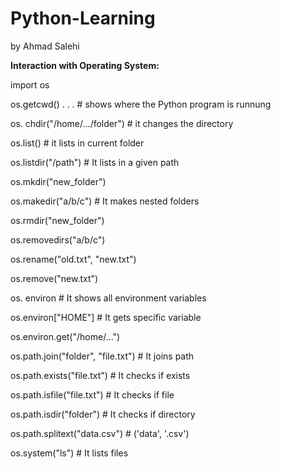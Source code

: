 # Python-Learning
by Ahmad Salehi

**Interaction with Operating System:**

import os

os.getcwd()  .  .  .  # shows where the Python program is runnung

os. chdir("/home/.../folder")  # it changes the directory

os.list()  # it lists in current folder

os.listdir("/path")  # It lists in a given path

os.mkdir("new_folder")

os.makedir("a/b/c")  # It makes nested folders

os.rmdir("new_folder")

os.removedirs("a/b/c")

os.rename("old.txt", "new.txt")

os.remove("new.txt")

os. environ  # It shows all environment variables

os.environ["HOME"]  # It gets specific variable

os.environ.get("/home/...")

os.path.join("folder", "file.txt")  # It joins path

os.path.exists("file.txt")  # It checks if exists

os.path.isfile("file.txt")  # It checks if file

os.path.isdir("folder")  # It checks if directory

os.path.splitext("data.csv")  # ('data', '.csv')

os.system("ls")  # It lists files
